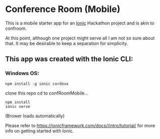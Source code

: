 # Conference Room (Mobile)
This is a mobile starter app for an [Ionic](http://ionicframework.com/docs/) Hackathon project and is akin to confroom.

At this point, although one project might serve all I am not so sure about that. It may be desirable to keep a separation for simplicity.

## This app was created with the Ionic CLI:

### Windows OS:
    npm install -g ionic cordova
clone this repo
cd to confRoomMobile...

    npm install
    ionic serve

(Brower loads automatically)

Please refer to https://ionicframework.com/docs//intro/tutorial/ for more info on getting started with Ionic.

